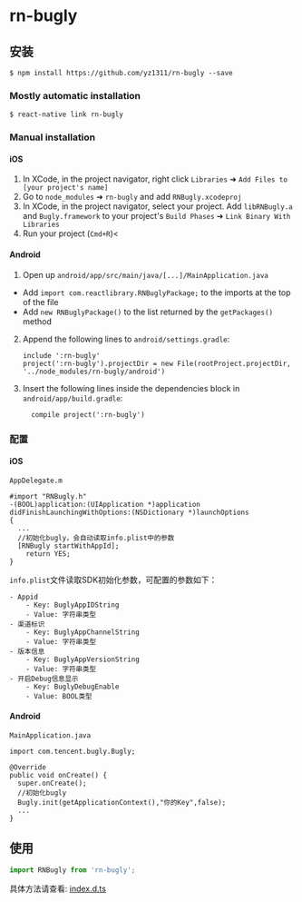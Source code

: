 
# rn-bugly

## 安装

`$ npm install https://github.com/yz1311/rn-bugly --save`

### Mostly automatic installation

`$ react-native link rn-bugly`

### Manual installation


#### iOS

1. In XCode, in the project navigator, right click `Libraries` ➜ `Add Files to [your project's name]`
2. Go to `node_modules` ➜ `rn-bugly` and add `RNBugly.xcodeproj`
3. In XCode, in the project navigator, select your project. Add `libRNBugly.a` and `Bugly.framework` to your project's `Build Phases` ➜ `Link Binary With Libraries`
4. Run your project (`Cmd+R`)<

#### Android

1. Open up `android/app/src/main/java/[...]/MainApplication.java`
  - Add `import com.reactlibrary.RNBuglyPackage;` to the imports at the top of the file
  - Add `new RNBuglyPackage()` to the list returned by the `getPackages()` method
2. Append the following lines to `android/settings.gradle`:
  	```
  	include ':rn-bugly'
  	project(':rn-bugly').projectDir = new File(rootProject.projectDir, 	'../node_modules/rn-bugly/android')
  	```
3. Insert the following lines inside the dependencies block in `android/app/build.gradle`:

  	```
      compile project(':rn-bugly')
  	```

### 配置
#### iOS
`AppDelegate.m`
```
#import "RNBugly.h"
-(BOOL)application:(UIApplication *)application didFinishLaunchingWithOptions:(NSDictionary *)launchOptions
{
  ...
  //初始化bugly，会自动读取info.plist中的参数
  [RNBugly startWithAppId];
	return YES;
}
```
`info.plist`文件读取SDK初始化参数，可配置的参数如下：
```
- Appid
    - Key: BuglyAppIDString
    - Value: 字符串类型
- 渠道标识
    - Key: BuglyAppChannelString
    - Value: 字符串类型
- 版本信息
    - Key: BuglyAppVersionString
    - Value: 字符串类型
- 开启Debug信息显示
    - Key: BuglyDebugEnable
    - Value: BOOL类型
```

#### Android
`MainApplication.java`
```
import com.tencent.bugly.Bugly;

@Override
public void onCreate() {
  super.onCreate();
  //初始化bugly
  Bugly.init(getApplicationContext(),"你的Key",false);
  ...
}
```

## 使用
```javascript
import RNBugly from 'rn-bugly';

```

具体方法请查看: [index.d.ts](./index.d.ts)
  